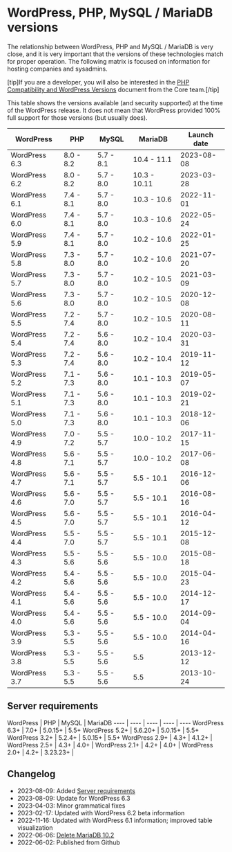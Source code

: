 # WordPress, PHP, MySQL / MariaDB versions

The relationship between WordPress, PHP and MySQL / MariaDB is very close, and it is very important that the versions of these technologies match for proper operation. The following matrix is focused on information for hosting companies and sysadmins.

[tip]If you are a developer, you will also be interested in the [PHP Compatibility and WordPress Versions](https://make.wordpress.org/core/handbook/references/php-compatibility-and-wordpress-versions/) document from the Core team.[/tip]

This table shows the versions available (and security supported) at the time of the WordPress release. It does not mean that WordPress provided 100% full support for those versions (but usually does).

WordPress | PHP | MySQL | MariaDB | Launch date
---- | ---- | ---- | ---- | ----
WordPress 6.3 | 8.0 - 8.2 | 5.7 - 8.1 | 10.4 - 11.1 | 2023-08-08
WordPress 6.2 | 8.0 - 8.2 | 5.7 - 8.0 | 10.3 - 10.11 | 2023-03-28
WordPress 6.1 | 7.4 - 8.1 | 5.7 - 8.0 | 10.3 - 10.6 | 2022-11-01
WordPress 6.0 | 7.4 - 8.1 | 5.7 - 8.0 | 10.3 - 10.6 | 2022-05-24
WordPress 5.9 | 7.4 - 8.1 | 5.7 - 8.0 | 10.2 - 10.6 | 2022-01-25
WordPress 5.8 | 7.3 - 8.0 | 5.7 - 8.0 | 10.2 - 10.6 | 2021-07-20
WordPress 5.7 | 7.3 - 8.0 | 5.7 - 8.0 | 10.2 - 10.5 | 2021-03-09
WordPress 5.6 | 7.3 - 8.0 | 5.7 - 8.0 | 10.2 - 10.5 | 2020-12-08
WordPress 5.5 | 7.2 - 7.4 | 5.7 - 8.0 | 10.2 - 10.5 | 2020-08-11
WordPress 5.4 | 7.2 - 7.4 | 5.6 - 8.0 | 10.2 - 10.4 | 2020-03-31
WordPress 5.3 | 7.2 - 7.4 | 5.6 - 8.0 | 10.2 - 10.4 | 2019-11-12
WordPress 5.2 | 7.1 - 7.3 | 5.6 - 8.0 | 10.1 - 10.3 | 2019-05-07
WordPress 5.1 | 7.1 - 7.3 | 5.6 - 8.0 | 10.1 - 10.3 | 2019-02-21
WordPress 5.0 | 7.1 - 7.3 | 5.6 - 8.0 | 10.1 - 10.3 | 2018-12-06
WordPress 4.9 | 7.0 - 7.2 | 5.5 - 5.7 | 10.0 - 10.2 | 2017-11-15
WordPress 4.8 | 5.6 - 7.1 | 5.5 - 5.7 | 10.0 - 10.2 | 2017-06-08
WordPress 4.7 | 5.6 - 7.1 | 5.5 - 5.7 | 5.5 - 10.1 | 2016-12-06
WordPress 4.6 | 5.6 - 7.0 | 5.5 - 5.7 | 5.5 - 10.1 | 2016-08-16
WordPress 4.5 | 5.6 - 7.0 | 5.5 - 5.7 | 5.5 - 10.1 | 2016-04-12
WordPress 4.4 | 5.5 - 7.0 | 5.5 - 5.7 | 5.5 - 10.1 | 2015-12-08
WordPress 4.3 | 5.5 - 5.6 | 5.5 - 5.6 | 5.5 - 10.0 | 2015-08-18
WordPress 4.2 | 5.4 - 5.6 | 5.5 - 5.6 | 5.5 - 10.0 | 2015-04-23
WordPress 4.1 | 5.4 - 5.6 | 5.5 - 5.6 | 5.5 - 10.0 | 2014-12-17
WordPress 4.0 | 5.4 - 5.6 | 5.5 - 5.6 | 5.5 - 10.0 | 2014-09-04
WordPress 3.9 | 5.3 - 5.5 | 5.5 - 5.6 | 5.5 - 10.0 | 2014-04-16
WordPress 3.8 | 5.3 - 5.5 | 5.5 - 5.6 | 5.5 | 2013-12-12
WordPress 3.7 | 5.3 - 5.5 | 5.5 - 5.6 | 5.5 | 2013-10-24

## Server requirements

WordPress | PHP | MySQL | MariaDB
---- | ---- | ---- | ---- | ----
WordPress 6.3+ | 7.0+ | 5.0.15+ | 5.5+
WordPress 5.2+ | 5.6.20+ | 5.0.15+ | 5.5+
WordPress 3.2+ | 5.2.4+ | 5.0.15+ | 5.5+
WordPress 2.9+ | 4.3+ | 4.1.2+ | 
WordPress 2.5+ | 4.3+ | 4.0+ | 
WordPress 2.1+ | 4.2+ | 4.0+ | 
WordPress 2.0+ | 4.2+ | 3.23.23+ | 

## Changelog

- 2023-08-09: Added [Server requirements](https://codex.wordpress.org/Template:Server_requirements)
- 2023-08-09: Update for WordPress 6.3
- 2023-04-03: Minor grammatical fixes
- 2023-02-17: Updated with WordPress 6.2 beta information
- 2022-11-16: Updated with WordPress 6.1 information; improved table visualization
- 2022-06-06: [Delete MariaDB 10.2](https://core.trac.wordpress.org/ticket/55791)
- 2022-06-02: Published from Github
